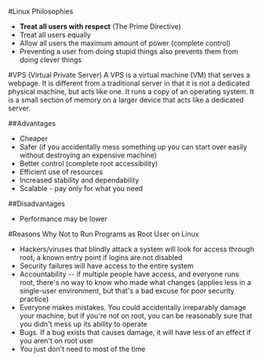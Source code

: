 #Linux Philosophies
* **Treat all users with respect** (The Prime Directive)
* Treat all users equally
* Allow all users the maximum amount of power (complete control)
* Preventing a user from doing stupid things also prevents them from doing clever things

#VPS (Virtual Private Server)
A VPS is a virtual machine (VM) that serves a webpage. It is different from a traditional server in that it is not a dedicated physical machine, but acts like one. It runs a copy of an operating system. It is a small section of memory on a larger device that acts like a dedicated server.

##Advantages
* Cheaper
* Safer (if you accidentally mess something up you can start over easily without destroying an expensive machine)
* Better control (complete root accessibility)
* Efficient use of resources
* Increased stability and dependability
* Scalable - pay only for what you need

##Disadvantages
* Performance may be lower

#Reasons Why Not to Run Programs as Root User on Linux
* Hackers/viruses that blindly attack a system will look for access through root, a known entry point if logins are not disabled
* Security failures will have access to the entire system
* Accountability -- if multiple people have access, and everyone runs root, there's no way to know who made what changes (applies less in a single-user environment, but that's a bad excuse for poor security practice)
* Everyone makes mistakes. You could accidentally irreparably damage your machine, but if you're not on root, you can be reasonably sure that you didn't mess up its ability to operate
* Bugs. If a bug exists that causes damage, it will have less of an effect if you aren't on root user
* You just don't need to most of the time
